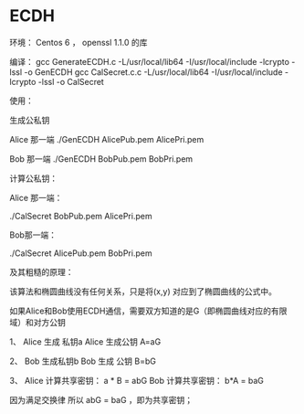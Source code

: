 # ECDH
环境：
Centos 6 ， openssl 1.1.0 的库

编译：
gcc GenerateECDH.c -L/usr/local/lib64 -I/usr/local/include -lcrypto
-lssl -o GenECDH
gcc CalSecret.c.c -L/usr/local/lib64 -I/usr/local/include -lcrypto
-lssl -o CalSecret

使用：

生成公私钥

Alice 那一端
./GenECDH AlicePub.pem AlicePri.pem

Bob 那一端
./GenECDH BobPub.pem BobPri.pem

计算公私钥：

Alice 那一端：

./CalSecret BobPub.pem  AlicePri.pem

Bob那一端：

./CalSecret AlicePub.pem BobPri.pem

及其粗糙的原理：

该算法和椭圆曲线没有任何关系，只是将(x,y) 对应到了椭圆曲线的公式中。

如果Alice和Bob使用ECDH通信，需要双方知道的是G（即椭圆曲线对应的有限域）和对方公钥

1、
Alice 生成 私钥a
Alice 生成公钥 A=aG

2、
Bob 生成私钥b
Bob 生成 公钥 B=bG

3、
Alice 计算共享密钥： a * B  = abG
Bob 计算共享密钥： b*A = baG

因为满足交换律 所以 abG = baG ，即为共享密钥；
